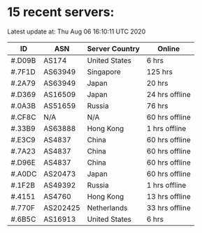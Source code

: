 # 15 recent servers:

Latest update at: Thu Aug 06 16:10:11 UTC 2020

| ID | ASN | Server Country | Online |
| -- | --- | -------------- | ------ |
| #.D09B | AS174 | United States | 6 hrs |
| #.7F1D | AS63949 | Singapore | 125 hrs |
| #.2A79 | AS63949 | Japan | 20 hrs |
| #.D369 | AS16509 | Japan | 24 hrs offline |
| #.0A3B | AS51659 | Russia | 76 hrs |
| #.CF8C | N/A | N/A | 60 hrs offline |
| #.33B9 | AS63888 | Hong Kong | 1 hrs offline |
| #.E3C9 | AS4837 | China | 60 hrs offline |
| #.7A23 | AS4837 | China | 60 hrs offline |
| #.D96E | AS4837 | China | 60 hrs offline |
| #.A0DC | AS20473 | Japan | 60 hrs offline |
| #.1F2B | AS49392 | Russia | 1 hrs offline |
| #.4151 | AS4760 | Hong Kong | 13 hrs offline |
| #.770F | AS202425 | Netherlands | 33 hrs offline |
| #.6B5C | AS16913 | United States | 6 hrs |

